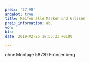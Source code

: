 ```yaml
---
preis: '27,90'
angebot: true
title: Reifen alle Marken und Grössen
preis_information: ab.
von: ''
bis: ''
date: 2019-02-25 16:55:23 +0100

---
```

ohne Montage 58730 Fröndenberg